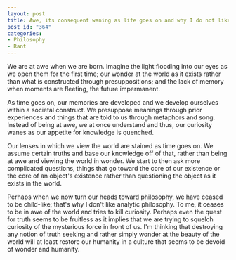 ```yaml
--- 
layout: post
title: Awe, its consequent waning as life goes on and why I do not like analytic philosophy
post_id: "364"
categories:
- Philosophy
- Rant
---
```

We are at awe when we are born.  Imagine the light flooding into our eyes as we open them for the first time; our wonder at the world as it exists rather than what is constructed through presuppositions; and the lack of memory when moments are fleeting, the future impermanent.

As time goes on, our memories are developed and we develop ourselves within a societal construct.  We presuppose meanings through prior experiences and things that are told to us through metaphors and song.  Instead of being at awe, we at once understand and thus, our curiosity wanes as our appetite for knowledge is quenched.

Our lenses in which we view the world are stained as time goes on.  We assume certain truths and base our knowledge off of that, rather than being at awe and viewing the world in wonder.  We start to then ask more complicated questions, things that go toward the core of our existence or the core of an object's existence rather than questioning the object as it exists in the world.

Perhaps when we now turn our heads toward philosophy, we have ceased to be child-like; that's why I don't like analytic philosophy.  To me, it ceases to be in awe of the world and tries to kill curiosity.  Perhaps even the quest for truth seems to be fruitless as it implies that we are trying to squelch curiosity of the mysterious force in front of us.  I'm thinking that destroying any notion of truth seeking and rather simply wonder at the beauty of the world will at least restore our humanity in a culture that seems to be devoid of wonder and humanity.
